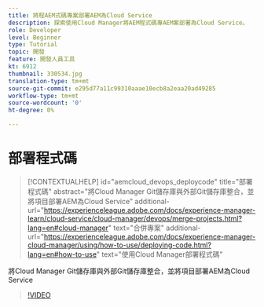 ```yaml
---
title: 將程AEM式碼專案部署AEM為Cloud Service
description: 探索使用Cloud Manager將AEM程式碼專AEM案部署為Cloud Service。
role: Developer
level: Beginner
type: Tutorial
topic: 開發
feature: 開發人員工具
kt: 6912
thumbnail: 330534.jpg
translation-type: tm+mt
source-git-commit: e295d77a11c99310aaae10ecb8a2eaa20ad49285
workflow-type: tm+mt
source-wordcount: '0'
ht-degree: 0%

---
```



# 部署程式碼

>[!CONTEXTUALHELP]
>id="aemcloud_devops_deploycode"
>title="部署程式碼"
>abstract="將Cloud Manager Git儲存庫與外部Git儲存庫整合，並將項目部署AEM為Cloud Service"
>additional-url="https://experienceleague.adobe.com/docs/experience-manager-learn/cloud-service/cloud-manager/devops/merge-projects.html?lang=en#cloud-manager" text="合併專案"
>additional-url="https://experienceleague.adobe.com/docs/experience-manager-cloud-manager/using/how-to-use/deploying-code.html?lang=en#how-to-use" text="使用Cloud Manager部署程式碼"

將Cloud Manager Git儲存庫與外部Git儲存庫整合，並將項目部署AEM為Cloud Service

>[!VIDEO](https://video.tv.adobe.com/v/330534/?quality=12&learn=on)
